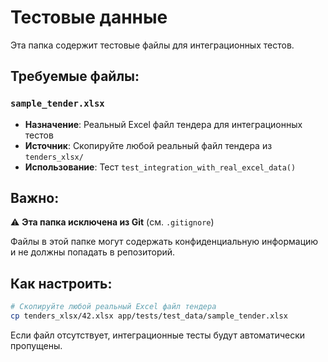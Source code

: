 # Тестовые данные

Эта папка содержит тестовые файлы для интеграционных тестов.

## Требуемые файлы:

### `sample_tender.xlsx`
- **Назначение**: Реальный Excel файл тендера для интеграционных тестов
- **Источник**: Скопируйте любой реальный файл тендера из `tenders_xlsx/` 
- **Использование**: Тест `test_integration_with_real_excel_data()`

## Важно:

⚠️ **Эта папка исключена из Git** (см. `.gitignore`)

Файлы в этой папке могут содержать конфиденциальную информацию и не должны попадать в репозиторий.

## Как настроить:

```bash
# Скопируйте любой реальный Excel файл тендера
cp tenders_xlsx/42.xlsx app/tests/test_data/sample_tender.xlsx
```

Если файл отсутствует, интеграционные тесты будут автоматически пропущены.
